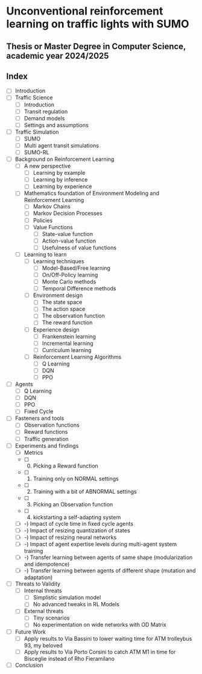 # Unconventional reinforcement learning on traffic lights with SUMO

## Thesis or Master Degree in Computer Science, academic year 2024/2025

## Index

- [ ] Introduction
- [ ] Traffic Science
  - [ ] Introduction
  - [ ] Transit regulation
  - [ ] Demand models
  - [ ] Settings and assumptions
- [ ] Traffic Simulation
  - [ ] SUMO
  - [ ] Multi agent transit simulations
  - [ ] SUMO-RL
- [ ] Background on Reinforcement Learning
  - [ ] A new perspective
    - [ ] Learning by example
    - [ ] Learning by inference
    - [ ] Learning by experience
  - [ ] Mathematics foundation of Environment Modeling and Reinforcement Learning
    - [ ] Markov Chains
    - [ ] Markov Decision Processes
    - [ ] Policies
    - [ ] Value Functions
      - [ ] State-value function
      - [ ] Action-value function
      - [ ] Usefulness of value functions
  - [ ] Learning to learn
    - [ ] Learning techniques
      - [ ] Model-Based/Free learning
      - [ ] On/Off-Policy learning
      - [ ] Monte Carlo methods
      - [ ] Temporal Difference methods
    - [ ] Environment design
      - [ ] The state space
      - [ ] The action space
      - [ ] The observation function
      - [ ] The reward function
    - [ ] Experience design
      - [ ] Frankenstein learning
      - [ ] Incremental learning
      - [ ] Curriculum learning
    - [ ] Reinforcement Learning Algorithms
      - [ ] Q Learning
      - [ ] DQN
      - [ ] PPO
- [ ] Agents
  - [ ] Q Learning
  - [ ] DQN
  - [ ] PPO
  - [ ] Fixed Cycle
- [ ] Fasteners and tools
  - [ ] Observation functions
  - [ ] Reward functions
  - [ ] Traffic generation
- [ ] Experiments and findings
  - [ ] Metrics
  - [ ] 0) Picking a Reward function
  - [ ] 1) Training only on NORMAL settings
  - [ ] 2) Training with a bit of ABNORMAL settings
  - [ ] 3) Picking an Observation function
  - [ ] 4) kickstarting a self-adapting system
  - [ ] -) Impact of cycle time in fixed cycle agents
  - [ ] -) Impact of resizing quantization of states
  - [ ] -) Impact of resizing neural networks
  - [ ] -) Impact of agent expertise levels during multi-agent system training
  - [ ] -) Transfer learning between agents of same shape (modularization and idempotence)
  - [ ] -) Transfer learning between agents of different shape (mutation and adaptation)
- [ ] Threats to Validity
  - [ ] Internal threats
    - [ ] Simplistic simulation model
    - [ ] No advanced tweaks in RL Models
  - [ ] External threats
    - [ ] Tiny scenarios
    - [ ] No experimentation on wide networks with OD Matrix
- [ ] Future Work
  - [ ] Apply results to Via Bassini to lower waiting time for ATM trolleybus 93, my beloved
  - [ ] Apply results to Via Porto Corsini to catch ATM M1 in time for Bisceglie instead of Rho Fieramilano
- [ ] Conclusion
